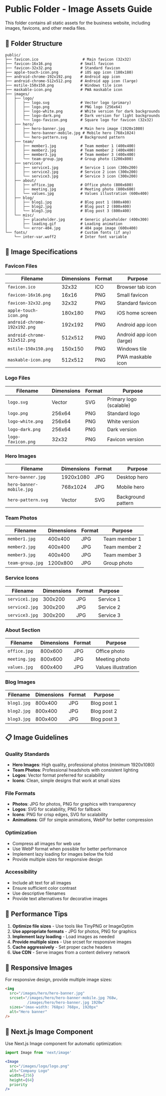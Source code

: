 # Public Folder - Image Assets Guide

This folder contains all static assets for the business website, including images, favicons, and other media files.

## 📁 Folder Structure

```
public/
├── favicon.ico                    # Main favicon (32x32)
├── favicon-16x16.png             # Small favicon
├── favicon-32x32.png             # Standard favicon
├── apple-touch-icon.png          # iOS app icon (180x180)
├── android-chrome-192x192.png    # Android app icon
├── android-chrome-512x512.png    # Android app icon (large)
├── mstile-150x150.png            # Windows tile icon
├── maskable-icon.png             # PWA maskable icon
├── images/
│   ├── logo/
│   │   ├── logo.svg              # Vector logo (primary)
│   │   ├── logo.png              # PNG logo (256x64)
│   │   ├── logo-white.png        # White version for dark backgrounds
│   │   ├── logo-dark.png         # Dark version for light backgrounds
│   │   └── logo-favicon.png      # Square logo for favicon (32x32)
│   ├── hero/
│   │   ├── hero-banner.jpg       # Main hero image (1920x1080)
│   │   ├── hero-banner-mobile.jpg # Mobile hero (768x1024)
│   │   └── hero-pattern.svg      # Background pattern
│   ├── team/
│   │   ├── member1.jpg           # Team member 1 (400x400)
│   │   ├── member2.jpg           # Team member 2 (400x400)
│   │   ├── member3.jpg           # Team member 3 (400x400)
│   │   └── team-group.jpg        # Group photo (1200x800)
│   ├── services/
│   │   ├── service1.jpg          # Service 1 icon (300x200)
│   │   ├── service2.jpg          # Service 2 icon (300x200)
│   │   └── service3.jpg          # Service 3 icon (300x200)
│   ├── about/
│   │   ├── office.jpg            # Office photo (800x600)
│   │   ├── meeting.jpg           # Meeting photo (800x600)
│   │   └── values.jpg            # Values illustration (600x400)
│   ├── blog/
│   │   ├── blog1.jpg             # Blog post 1 (800x400)
│   │   ├── blog2.jpg             # Blog post 2 (800x400)
│   │   └── blog3.jpg             # Blog post 3 (800x400)
│   └── misc/
│       ├── placeholder.jpg       # Generic placeholder (400x300)
│       ├── loading.gif           # Loading animation
│       └── error-404.jpg         # 404 page image (600x400)
└── fonts/                        # Custom fonts (if any)
    └── inter-var.woff2           # Inter font variable
```

## 🎨 Image Specifications

### Favicon Files
| Filename | Dimensions | Format | Purpose |
|----------|------------|--------|---------|
| `favicon.ico` | 32x32 | ICO | Browser tab icon |
| `favicon-16x16.png` | 16x16 | PNG | Small favicon |
| `favicon-32x32.png` | 32x32 | PNG | Standard favicon |
| `apple-touch-icon.png` | 180x180 | PNG | iOS home screen |
| `android-chrome-192x192.png` | 192x192 | PNG | Android app icon |
| `android-chrome-512x512.png` | 512x512 | PNG | Android app icon (large) |
| `mstile-150x150.png` | 150x150 | PNG | Windows tile |
| `maskable-icon.png` | 512x512 | PNG | PWA maskable icon |

### Logo Files
| Filename | Dimensions | Format | Purpose |
|----------|------------|--------|---------|
| `logo.svg` | Vector | SVG | Primary logo (scalable) |
| `logo.png` | 256x64 | PNG | Standard logo |
| `logo-white.png` | 256x64 | PNG | White version |
| `logo-dark.png` | 256x64 | PNG | Dark version |
| `logo-favicon.png` | 32x32 | PNG | Favicon version |

### Hero Images
| Filename | Dimensions | Format | Purpose |
|----------|------------|--------|---------|
| `hero-banner.jpg` | 1920x1080 | JPG | Desktop hero |
| `hero-banner-mobile.jpg` | 768x1024 | JPG | Mobile hero |
| `hero-pattern.svg` | Vector | SVG | Background pattern |

### Team Photos
| Filename | Dimensions | Format | Purpose |
|----------|------------|--------|---------|
| `member1.jpg` | 400x400 | JPG | Team member 1 |
| `member2.jpg` | 400x400 | JPG | Team member 2 |
| `member3.jpg` | 400x400 | JPG | Team member 3 |
| `team-group.jpg` | 1200x800 | JPG | Group photo |

### Service Icons
| Filename | Dimensions | Format | Purpose |
|----------|------------|--------|---------|
| `service1.jpg` | 300x200 | JPG | Service 1 |
| `service2.jpg` | 300x200 | JPG | Service 2 |
| `service3.jpg` | 300x200 | JPG | Service 3 |

### About Section
| Filename | Dimensions | Format | Purpose |
|----------|------------|--------|---------|
| `office.jpg` | 800x600 | JPG | Office photo |
| `meeting.jpg` | 800x600 | JPG | Meeting photo |
| `values.jpg` | 600x400 | JPG | Values illustration |

### Blog Images
| Filename | Dimensions | Format | Purpose |
|----------|------------|--------|---------|
| `blog1.jpg` | 800x400 | JPG | Blog post 1 |
| `blog2.jpg` | 800x400 | JPG | Blog post 2 |
| `blog3.jpg` | 800x400 | JPG | Blog post 3 |

## 📋 Image Guidelines

### Quality Standards
- **Hero Images**: High quality, professional photos (minimum 1920x1080)
- **Team Photos**: Professional headshots with consistent lighting
- **Logos**: Vector format preferred for scalability
- **Icons**: Clean, simple designs that work at small sizes

### File Formats
- **Photos**: JPG for photos, PNG for graphics with transparency
- **Logos**: SVG for scalability, PNG for fallback
- **Icons**: PNG for crisp edges, SVG for scalability
- **Animations**: GIF for simple animations, WebP for better compression

### Optimization
- Compress all images for web use
- Use WebP format when possible for better performance
- Implement lazy loading for images below the fold
- Provide multiple sizes for responsive design

### Accessibility
- Include alt text for all images
- Ensure sufficient color contrast
- Use descriptive filenames
- Provide text alternatives for decorative images

## 🚀 Performance Tips

1. **Optimize file sizes** - Use tools like TinyPNG or ImageOptim
2. **Use appropriate formats** - JPG for photos, PNG for graphics
3. **Implement lazy loading** - Load images as needed
4. **Provide multiple sizes** - Use srcset for responsive images
5. **Cache aggressively** - Set proper cache headers
6. **Use CDN** - Serve images from a content delivery network

## 📱 Responsive Images

For responsive design, provide multiple image sizes:

```html
<img 
  src="/images/hero/hero-banner.jpg"
  srcset="/images/hero/hero-banner-mobile.jpg 768w,
          /images/hero/hero-banner.jpg 1920w"
  sizes="(max-width: 768px) 768px, 1920px"
  alt="Hero banner"
/>
```

## 🔧 Next.js Image Component

Use Next.js Image component for automatic optimization:

```jsx
import Image from 'next/image'

<Image
  src="/images/logo/logo.png"
  alt="Company Logo"
  width={256}
  height={64}
  priority
/>
```
